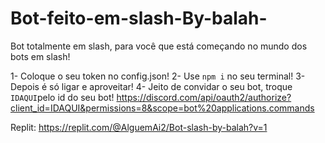 # Bot-feito-em-slash-By-balah-
Bot totalmente em slash, para você que está começando no mundo dos bots em slash!

1- Coloque o seu token no config.json!
2- Use `npm i` no seu terminal!
3- Depois é só ligar e aproveitar!
4- Jeito de convidar o seu bot, troque `IDAQUI`pelo id do seu bot!
https://discord.com/api/oauth2/authorize?client_id=IDAQUI&permissions=8&scope=bot%20applications.commands

Replit: https://replit.com/@AlguemAi2/Bot-slash-by-balah?v=1
